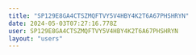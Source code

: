 ```yaml
---
title: "SP129E8GA4CTSZMQFTVY5V4HBY4K2T6A67PHSHRYN"
date: 2024-05-03T07:27:16.778Z
user: SP129E8GA4CTSZMQFTVY5V4HBY4K2T6A67PHSHRYN
layout: "users"
---
```

    